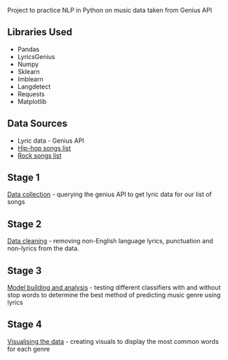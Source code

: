 Project to practice NLP in Python on music data taken from Genius API

## Libraries Used 
* Pandas
* LyricsGenius
* Numpy
* Sklearn
* Imblearn
* Langdetect
* Requests
* Matplotlib



## Data Sources 
* Lyric data - Genius API 
* [Hip-hop songs list](https://github.com/sjockers/bbc-best-rapmusic/blob/master/data/polls.csv)
* [Rock songs list](https://github.com/fivethirtyeight/data/blob/master/classic-rock/classic-rock-song-list.csv)


## Stage 1
[Data collection](https://github.com/bendsouza2/music_nlp/blob/main/data_collection.py) - querying the genius API to get lyric data for our list of songs

## Stage 2
[Data cleaning](https://github.com/bendsouza2/music_nlp/blob/main/data_cleaning.py) - removing non-English language lyrics, punctuation and non-lyrics from the data.

## Stage 3
[Model building and analysis](https://github.com/bendsouza2/music_nlp/blob/main/model.py) - testing different classifiers with and without stop words to determine the best method of predicting music genre using lyrics

## Stage 4
[Visualising the data](https://github.com/bendsouza2/music_nlp/blob/main/visual.py) - creating visuals to display the most common words for each genre